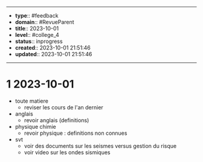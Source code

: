 


---
- **type**:: #feedback
- **domain**:: #RevueParent
- **title**:: 2023-10-01
- **level**:: #college_4
- **status**:: inprogress
- **created**:: 2023-10-01 21:51:46
- **updated**:: 2023-10-01 21:51:46
---


# 1	2023-10-01


- toute matiere
	- reviser les cours de l'an dernier
- anglais
	- revoir anglais (definitions)
- physique chimie
	- revoir physique : definitions non connues
- svt
	- voir des documents sur les seismes versus gestion du risque 
	- voir video sur les ondes sismiques